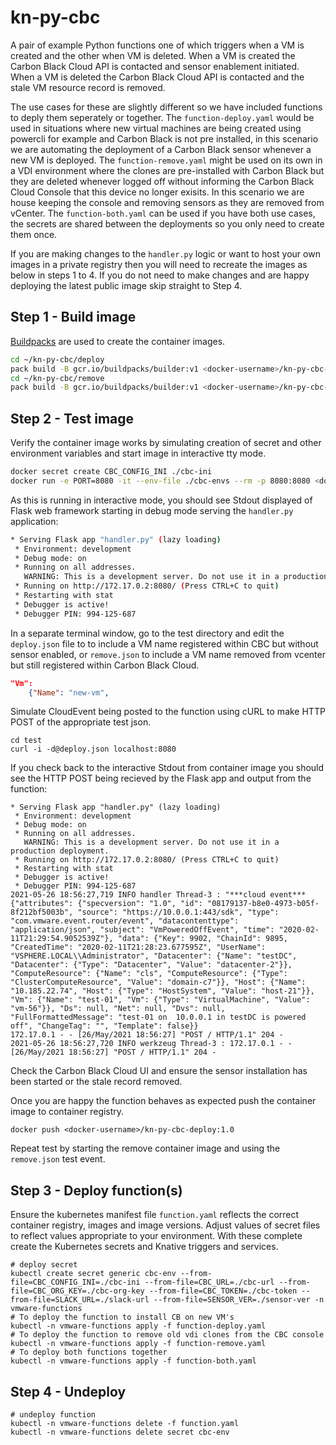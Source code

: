 # kn-py-cbc

A pair of example Python functions one of which triggers when a VM is created and the other when VM is deleted. When a VM is created the Carbon Black Cloud API is contacted and sensor enablement initiated. When a VM is deleted the Carbon Black Cloud API is contacted and the stale VM resource record is removed.

The use cases for these are slightly different so we have included functions to deply them seperately or together.  The `function-deploy.yaml` would be used in situations where new virtual machines are being created using powercli for example and Carbon Black is not pre installed, in this scenario we are automating the deployment of a Carbon Black sensor whenever a new VM is deployed.  The `function-remove.yaml` might be used on its own in a VDI environment where the clones are pre-installed with Carbon Black but they are deleted whenever logged off without informing the Carbon Black Cloud Console that this device no longer exisits.  In this scenario we are house keeping the console and removing sensors as they are removed from vCenter.  The `function-both.yaml` can be used if you have both use cases, the secrets are shared between the deployments so you only need to create them once.

If you are making changes to the `handler.py` logic or want to host your own images in a private registry then you will need to recreate the images as below in steps 1 to 4.  If you do not need to make changes and are happy deploying the latest public image skip straight to Step 4.

## Step 1 - Build image

[Buildpacks](https://buildpacks.io) are used to create the container images.

```bash
cd ~/kn-py-cbc/deploy
pack build -B gcr.io/buildpacks/builder:v1 <docker-username>/kn-py-cbc-deploy:1.0
cd ~/kn-py-cbc/remove
pack build -B gcr.io/buildpacks/builder:v1 <docker-username>/kn-py-cbc-remove:1.0
```

## Step 2 - Test image

Verify the container image works by simulating creation of secret and other environment variables and start image in interactive tty mode.

```bash
docker secret create CBC_CONFIG_INI ./cbc-ini
docker run -e PORT=8080 -it --env-file ./cbc-envs --rm -p 8080:8080 <docker-username>/kn-py-cbc-deploy:1.0
```

As this is running in interactive mode, you should see Stdout displayed of Flask web framework starting in debug mode serving the `handler.py` application:

```bash
* Serving Flask app "handler.py" (lazy loading)
 * Environment: development
 * Debug mode: on
 * Running on all addresses.
   WARNING: This is a development server. Do not use it in a production deployment.
 * Running on http://172.17.0.2:8080/ (Press CTRL+C to quit)
 * Restarting with stat
 * Debugger is active!
 * Debugger PIN: 994-125-687
 ```

In a separate terminal window, go to the test directory and edit the `deploy.json` file to to include a VM name registered within CBC but without sensor enabled,  or `remove.json` to include a VM name removed from vcenter but still registered within Carbon Black Cloud.

```json
"Vm": 
    {"Name": "new-vm",
```

Simulate CloudEvent being posted to the function using cURL to make HTTP POST of the appropriate test json.

```console
cd test
curl -i -d@deploy.json localhost:8080
```

If you check back to the interactive Stdout from container image you should see the HTTP POST being recieved by the Flask app and output from the function:

```console
* Serving Flask app "handler.py" (lazy loading)
 * Environment: development
 * Debug mode: on
 * Running on all addresses.
   WARNING: This is a development server. Do not use it in a production deployment.
 * Running on http://172.17.0.2:8080/ (Press CTRL+C to quit)
 * Restarting with stat
 * Debugger is active!
 * Debugger PIN: 994-125-687
2021-05-26 18:56:27,719 INFO handler Thread-3 : "***cloud event*** {"attributes": {"specversion": "1.0", "id": "08179137-b8e0-4973-b05f-8f212bf5003b", "source": "https://10.0.0.1:443/sdk", "type": "com.vmware.event.router/event", "datacontenttype": "application/json", "subject": "VmPoweredOffEvent", "time": "2020-02-11T21:29:54.9052539Z"}, "data": {"Key": 9902, "ChainId": 9895, "CreatedTime": "2020-02-11T21:28:23.677595Z", "UserName": "VSPHERE.LOCAL\\Administrator", "Datacenter": {"Name": "testDC", "Datacenter": {"Type": "Datacenter", "Value": "datacenter-2"}}, "ComputeResource": {"Name": "cls", "ComputeResource": {"Type": "ClusterComputeResource", "Value": "domain-c7"}}, "Host": {"Name": "10.185.22.74", "Host": {"Type": "HostSystem", "Value": "host-21"}}, "Vm": {"Name": "test-01", "Vm": {"Type": "VirtualMachine", "Value": "vm-56"}}, "Ds": null, "Net": null, "Dvs": null, "FullFormattedMessage": "test-01 on  10.0.0.1 in testDC is powered off", "ChangeTag": "", "Template": false}}
172.17.0.1 - - [26/May/2021 18:56:27] "POST / HTTP/1.1" 204 -
2021-05-26 18:56:27,720 INFO werkzeug Thread-3 : 172.17.0.1 - - [26/May/2021 18:56:27] "POST / HTTP/1.1" 204 -
```

Check the Carbon Black Cloud UI and ensure the sensor installation has been started or the stale record removed.

Once you are happy the function behaves as expected push the container image to container registry.

```console
docker push <docker-username>/kn-py-cbc-deploy:1.0
```

Repeat test by starting the remove container image and using the `remove.json` test event.

## Step 3 - Deploy function(s)

Ensure the kubernetes manifest file `function.yaml` reflects the correct container registry, images and image versions. Adjust values of secret files to reflect values appropriate to your environment. With these complete create the Kubernetes secrets and Knative triggers and services.

```console
# deploy secret
kubectl create secret generic cbc-env --from-file=CBC_CONFIG_INI=./cbc-ini --from-file=CBC_URL=./cbc-url --from-file=CBC_ORG_KEY=./cbc-org-key --from-file=CBC_TOKEN=./cbc-token --from-file=SLACK_URL=./slack-url --from-file=SENSOR_VER=./sensor-ver -n vmware-functions
# To deploy the function to install CB on new VM's
kubectl -n vmware-functions apply -f function-deploy.yaml
# To deploy the function to remove old vdi clones from the CBC console
kubectl -n vmware-functions apply -f function-remove.yaml
# To deploy both functions together
kubectl -n vmware-functions apply -f function-both.yaml
```

## Step 4 - Undeploy

```console
# undeploy function
kubectl -n vmware-functions delete -f function.yaml
kubectl -n vmware-functions delete secret cbc-env
```
